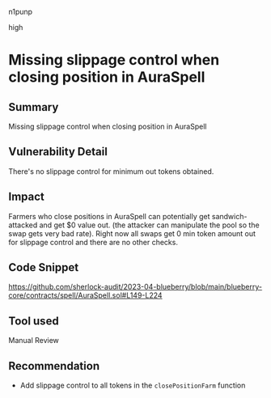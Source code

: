 n1punp

high

# Missing slippage control when closing position in AuraSpell

## Summary
Missing slippage control when closing position in AuraSpell

## Vulnerability Detail
There's no slippage control for minimum out tokens obtained.

## Impact
Farmers who close positions in AuraSpell can potentially get sandwich-attacked and get $0 value out. (the attacker can manipulate the pool so the swap gets very bad rate). Right now all swaps get 0 min token amount out for slippage control and there are no other checks.

## Code Snippet
https://github.com/sherlock-audit/2023-04-blueberry/blob/main/blueberry-core/contracts/spell/AuraSpell.sol#L149-L224

## Tool used

Manual Review

## Recommendation
- Add slippage control to all tokens in the `closePositionFarm` function
